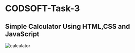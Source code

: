 # CODSOFT-Task-3
## Simple Calculator Using HTML,CSS and JavaScript
![calculator](https://github.com/sanu-2000/CODSOFT-Task-3/assets/163817457/72184ed0-2964-4c11-a974-342f417f9461)
